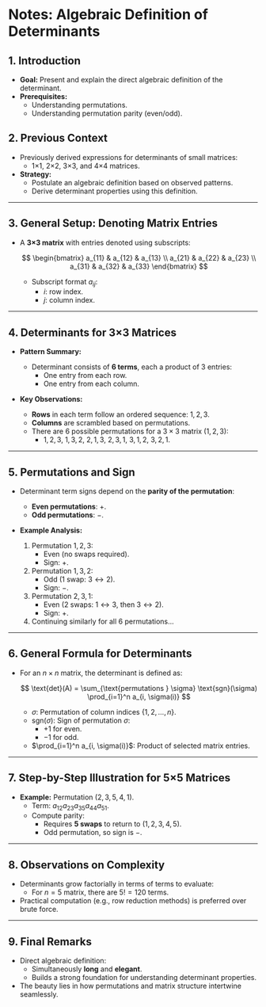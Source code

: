 # Notes: Algebraic Definition of Determinants

## 1. Introduction 
- **Goal:** Present and explain the direct algebraic definition of the determinant.  
- **Prerequisites:**
  - Understanding permutations.
  - Understanding permutation parity (even/odd).

## 2. Previous Context
- Previously derived expressions for determinants of small matrices:
  - 1×1, 2×2, 3×3, and 4×4 matrices.
- **Strategy:**
  - Postulate an algebraic definition based on observed patterns.  
  - Derive determinant properties using this definition.

---

## 3. General Setup: Denoting Matrix Entries
- A **3×3 matrix** with entries denoted using subscripts:
  
  $$
  \begin{bmatrix} 
  a_{11} & a_{12} & a_{13} \\ 
  a_{21} & a_{22} & a_{23} \\ 
  a_{31} & a_{32} & a_{33} 
  \end{bmatrix}
  $$
  
  - Subscript format $a_{ij}$:  
    - $i$: row index.  
    - $j$: column index.

---

## 4. Determinants for 3×3 Matrices
- **Pattern Summary:**
  - Determinant consists of **6 terms**, each a product of $3$ entries:
    - One entry from each row.
    - One entry from each column.

- **Key Observations:**
  - **Rows** in each term follow an ordered sequence: $1, 2, 3$.  
  - **Columns** are scrambled based on permutations.  
  - There are 6 possible permutations for a $3×3$ matrix   ($1, 2, 3$):  
    - $1, 2, 3$, $1, 3, 2$, $2, 1, 3$, $2, 3, 1$, $3, 1, 2$, $3, 2, 1$.

---

## 5. Permutations and Sign
- Determinant term signs depend on the **parity of the permutation**:
  - **Even permutations**: $+$.  
  - **Odd permutations**: $-$.

- **Example Analysis:**
  1. Permutation $1, 2, 3$:
     - Even (no swaps required).
     - Sign: $+$.
  2. Permutation $1, 3, 2$:
     - Odd (1 swap: $3↔2$).
     - Sign: $-$.
  3. Permutation $2, 3, 1$:
     - Even (2 swaps: $1↔3$, then $3↔2$).  
     - Sign: $+$.
  4. Continuing similarly for all 6 permutations...

---

## 6. General Formula for Determinants
- For an $n×n$ matrix, the determinant is defined as:

  $$
  \text{det}(A) = \sum_{\text{permutations } \sigma} \text{sgn}(\sigma) \prod_{i=1}^n a_{i, \sigma(i)}
  $$

  - $\sigma$: Permutation of column indices $\{1, 2, \dots, n\}$.  
  - $\text{sgn}(\sigma)$: Sign of permutation $\sigma$:
    - $+1$ for even.
    - $-1$ for odd.  
  - $\prod_{i=1}^n a_{i, \sigma(i)}$: Product of selected matrix entries.

---

## 7. Step-by-Step Illustration for 5×5 Matrices
- **Example:** Permutation $(2, 3, 5, 4, 1)$.  
  - Term: $a_{12} a_{23} a_{35} a_{44} a_{51}$.  
  - Compute parity:
    - Requires **5 swaps** to return to $(1, 2, 3, 4, 5)$.
    - Odd permutation, so sign is $-$.

---

## 8. Observations on Complexity
- Determinants grow factorially in terms of terms to evaluate:
  - For $n=5$ matrix, there are $5! = 120$ terms.
- Practical computation (e.g., row reduction methods) is preferred over brute force.

---

## 9. Final Remarks
- Direct algebraic definition:
  - Simultaneously **long** and **elegant**.  
  - Builds a strong foundation for understanding determinant properties.  
- The beauty lies in how permutations and matrix structure intertwine seamlessly.